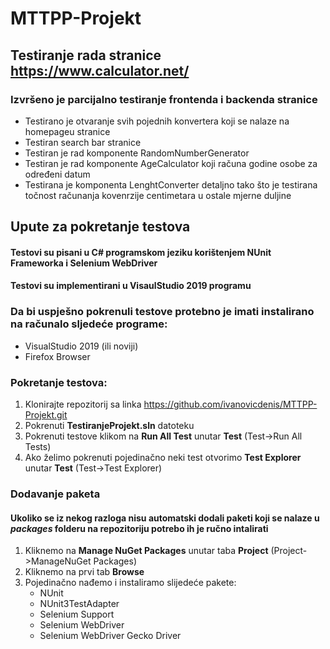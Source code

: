 # MTTPP-Projekt

## Testiranje rada stranice https://www.calculator.net/
### Izvršeno je parcijalno testiranje frontenda i backenda stranice
* Testirano je otvaranje svih pojednih konvertera koji se nalaze na homepageu stranice
* Testiran search bar stranice
* Testiran je rad komponente RandomNumberGenerator
* Testiran je rad komponente AgeCalculator koji računa godine osobe za određeni datum
* Testirana je komponenta LenghtConverter detaljno tako što je testirana točnost računanja kovenrzije centimetara u ostale mjerne duljine

## Upute za pokretanje testova

#### Testovi su pisani u C# programskom jeziku korištenjem NUnit Frameworka i Selenium WebDriver
#### Testovi su implementirani u VisaulStudio 2019 programu

### Da bi uspješno pokrenuli testove protebno je imati instalirano na računalo sljedeće programe:
* VisualStudio 2019 (ili noviji)
* Firefox Browser

### Pokretanje testova:
1. Klonirajte repozitorij sa linka https://github.com/ivanovicdenis/MTTPP-Projekt.git
2. Pokrenuti **TestiranjeProjekt.sln** datoteku
3. Pokrenuti testove klikom na **Run All Test** unutar **Test** (Test->Run All Tests)
4. Ako želimo pokrenuti pojedinačno neki test otvorimo **Test Explorer** unutar **Test** (Test->Test Explorer)

### Dodavanje paketa
#### Ukoliko se iz nekog razloga nisu automatski dodali paketi koji se nalaze u *packages* folderu na repozitoriju potrebo ih je ručno intalirati
1. Kliknemo na **Manage NuGet Packages** unutar taba **Project** (Project->ManageNuGet Packages)
2. Kliknemo na prvi tab **Browse**
3. Pojedinačno nađemo i instaliramo slijedeće pakete:
	* NUnit
	* NUnit3TestAdapter
	* Selenium Support
	* Selenium WebDriver
	* Selenium WebDriver Gecko Driver